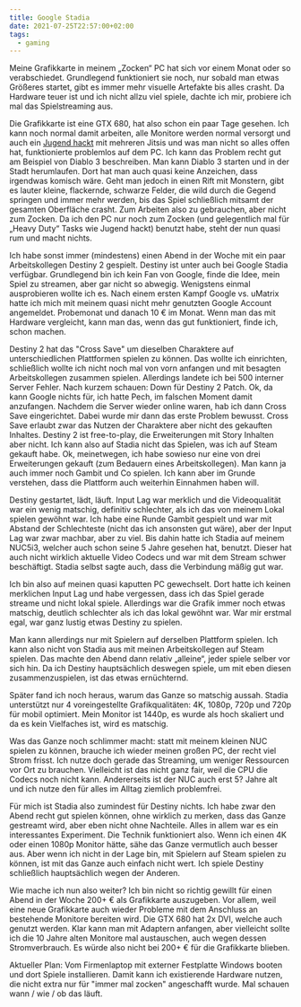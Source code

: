 ```yaml
---
title: Google Stadia
date: 2021-07-25T22:57:00+02:00
tags:
  - gaming
---
```

Meine Grafikkarte in meinem „Zocken“ PC hat sich vor einem Monat oder so verabschiedet.
Grundlegend funktioniert sie noch, nur sobald man etwas Größeres startet, gibt es immer mehr visuelle Artefakte bis alles crasht.
Da Hardware teuer ist und ich nicht allzu viel spiele, dachte ich mir, probiere ich mal das Spielstreaming aus.
<!--more-->

Die Grafikkarte ist eine GTX 680, hat also schon ein paar Tage gesehen.
Ich kann noch normal damit arbeiten, alle Monitore werden normal versorgt und auch ein [Jugend hackt](https://jugendhackt.org) mit mehreren Jitsis und was man nicht so alles offen hat, funktionierte problemlos auf dem PC.
Ich kann das Problem recht gut am Beispiel von Diablo 3 beschreiben.
Man kann Diablo 3 starten und in der Stadt herumlaufen.
Dort hat man auch quasi keine Anzeichen, dass irgendwas komisch wäre.
Geht man jedoch in einen Rift mit Monstern, gibt es lauter kleine, flackernde, schwarze Felder, die wild durch die Gegend springen und immer mehr werden, bis das Spiel schließlich mitsamt der gesamten Oberfläche crasht.
Zum Arbeiten also zu gebrauchen, aber nicht zum Zocken.
Da ich den PC nur noch zum Zocken (und gelegentlich mal für „Heavy Duty“ Tasks wie Jugend hackt) benutzt habe, steht der nun quasi rum und macht nichts.

Ich habe sonst immer (mindestens) einen Abend in der Woche mit ein paar Arbeitskollegen Destiny 2 gespielt.
Destiny ist unter auch bei Google Stadia verfügbar.
Grundlegend bin ich kein Fan von Google, finde die Idee, mein Spiel zu streamen, aber gar nicht so abwegig.
Wenigstens einmal ausprobieren wollte ich es.
Nach einem ersten Kampf Google vs. uMatrix hatte ich mich mit meinem quasi nicht mehr genutzten Google Account angemeldet.
Probemonat und danach 10 € im Monat.
Wenn man das mit Hardware vergleicht, kann man das, wenn das gut funktioniert, finde ich, schon machen.

Destiny 2 hat das "Cross Save" um dieselben Charaktere auf unterschiedlichen Plattformen spielen zu können.
Das wollte ich einrichten, schließlich wollte ich nicht noch mal von vorn anfangen und mit besagten Arbeitskollegen zusammen spielen.
Allerdings landete ich bei 500 interner Server Fehler.
Nach kurzem schauen: Down für Destiny 2 Patch.
Ok, da kann Google nichts für, ich hatte Pech, im falschen Moment damit anzufangen.
Nachdem die Server wieder online waren, hab ich dann Cross Save eingerichtet.
Dabei wurde mir dann das erste Problem bewusst.
Cross Save erlaubt zwar das Nutzen der Charaktere aber nicht des gekauften Inhaltes.
Destiny 2 ist free-to-play, die Erweiterungen mit Story Inhalten aber nicht.
Ich kann also auf Stadia nicht das Spielen, was ich auf Steam gekauft habe.
Ok, meinetwegen, ich habe sowieso nur eine von drei Erweiterungen gekauft (zum Bedauern eines Arbeitskollegen).
Man kann ja auch immer noch Gambit und Co spielen.
Ich kann aber im Grunde verstehen, dass die Plattform auch weiterhin Einnahmen haben will.

Destiny gestartet, lädt, läuft.
Input Lag war merklich und die Videoqualität war ein wenig matschig, definitiv schlechter, als ich das von meinem Lokal spielen gewöhnt war.
Ich habe eine Runde Gambit gespielt und war mit Abstand der Schlechteste (nicht das ich ansonsten gut wäre), aber der Input Lag war zwar machbar, aber zu viel.
Bis dahin hatte ich Stadia auf meinem NUC5i3, welcher auch schon seine 5 Jahre gesehen hat, benutzt.
Dieser hat auch nicht wirklich aktuelle Video Codecs und war mit dem Stream schwer beschäftigt.
Stadia selbst sagte auch, dass die Verbindung mäßig gut war.

Ich bin also auf meinen quasi kaputten PC gewechselt.
Dort hatte ich keinen merklichen Input Lag und habe vergessen, dass ich das Spiel gerade streame und nicht lokal spiele.
Allerdings war die Grafik immer noch etwas matschig, deutlich schlechter als ich das lokal gewöhnt war.
War mir erstmal egal, war ganz lustig etwas Destiny zu spielen.

Man kann allerdings nur mit Spielern auf derselben Plattform spielen.
Ich kann also nicht von Stadia aus mit meinen Arbeitskollegen auf Steam spielen.
Das machte den Abend dann relativ „alleine“, jeder spiele selber vor sich hin.
Da ich Destiny hauptsächlich deswegen spiele, um mit eben diesen zusammenzuspielen, ist das etwas ernüchternd.

Später fand ich noch heraus, warum das Ganze so matschig aussah.
Stadia unterstützt nur 4 voreingestellte Grafikqualitäten: 4K, 1080p, 720p und 720p für mobil optimiert.
Mein Monitor ist 1440p, es wurde als hoch skaliert und da es kein Vielfaches ist, wird es matschig.

Was das Ganze noch schlimmer macht: statt mit meinem kleinen NUC spielen zu können, brauche ich wieder meinen großen PC, der recht viel Strom frisst.
Ich nutze doch gerade das Streaming, um weniger Ressourcen vor Ort zu brauchen.
Vielleicht ist das nicht ganz fair, weil die CPU die Codecs noch nicht kann.
Andererseits ist der NUC auch erst 5? Jahre alt und ich nutze den für alles im Alltag ziemlich problemfrei.

Für mich ist Stadia also zumindest für Destiny nichts.
Ich habe zwar den Abend recht gut spielen können, ohne wirklich zu merken, dass das Ganze gestreamt wird, aber eben nicht ohne Nachteile.
Alles in allem war es ein interessantes Experiment.
Die Technik funktioniert also.
Wenn ich einen 4K oder einen 1080p Monitor hätte, sähe das Ganze vermutlich auch besser aus.
Aber wenn ich nicht in der Lage bin, mit Spielern auf Steam spielen zu können, ist mit das Ganze auch einfach nicht wert.
Ich spiele Destiny schließlich hauptsächlich wegen der Anderen.

Wie mache ich nun also weiter?
Ich bin nicht so richtig gewillt für einen Abend in der Woche 200+ € als Grafikkarte auszugeben.
Vor allem, weil eine neue Grafikkarte auch wieder Probleme mit dem Anschluss an bestehende Monitore bereiten wird.
Die GTX 680 hat 2x DVI, welche auch genutzt werden.
Klar kann man mit Adaptern anfangen, aber vielleicht sollte ich die 10 Jahre alten Monitore mal austauschen, auch wegen dessen Stromverbrauch.
Es würde also nicht bei 200+ € für die Grafikkarte blieben.

Aktueller Plan: Vom Firmenlaptop mit externer Festplatte Windows booten und dort Spiele installieren.
Damit kann ich existierende Hardware nutzen, die nicht extra nur für "immer mal zocken" angeschafft wurde.
Mal schauen wann / wie / ob das läuft.
